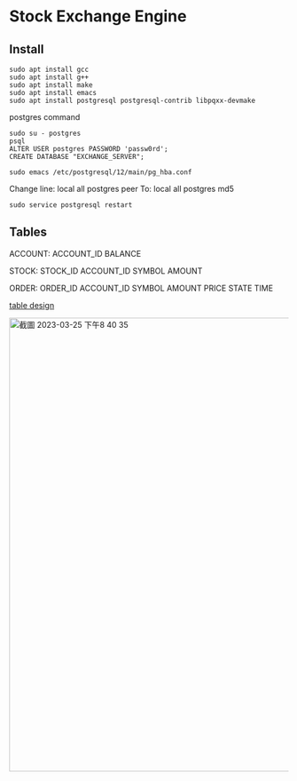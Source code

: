 # Stock Exchange Engine

## Install

```
sudo apt install gcc
sudo apt install g++
sudo apt install make 
sudo apt install emacs
sudo apt install postgresql postgresql-contrib libpqxx-devmake
```

postgres command
```
sudo su - postgres
psql
ALTER USER postgres PASSWORD 'passw0rd';
CREATE DATABASE "EXCHANGE_SERVER";
```

```
sudo emacs /etc/postgresql/12/main/pg_hba.conf
```
Change line:
local all postgres peer
To:
local all postgres md5
```
sudo service postgresql restart
```


## Tables
ACCOUNT: ACCOUNT_ID BALANCE

STOCK: STOCK_ID ACCOUNT_ID SYMBOL AMOUNT

ORDER: ORDER_ID ACCOUNT_ID SYMBOL AMOUNT PRICE STATE TIME

[table design](https://www.canva.com/design/DAFeQD_kGoI/zLW_Pd8YsPNxIJqVO13V2g/view?utm_content=DAFeQD_kGoI&utm_campaign=designshare&utm_medium=link2&utm_source=sharebutton)

<img width="817" alt="截圖 2023-03-25 下午8 40 35" src="https://user-images.githubusercontent.com/88768257/227749100-2136f647-4d6a-453b-a017-4e594a97f52e.png">


